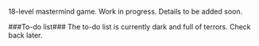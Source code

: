 18-level mastermind game. Work in progress. Details to be added soon.

###To-do list###
The to-do list is currently dark and full of terrors. Check back later.
